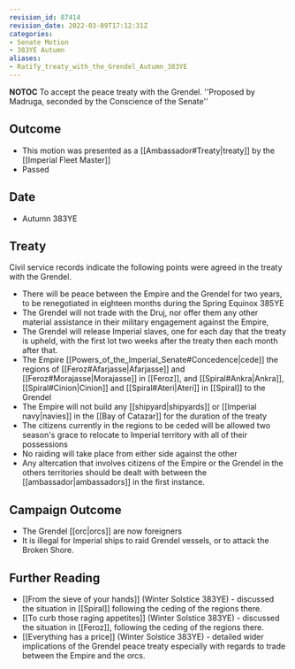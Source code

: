 ```yaml
---
revision_id: 87414
revision_date: 2022-03-09T17:12:31Z
categories:
- Senate Motion
- 383YE Autumn
aliases:
- Ratify_treaty_with_the_Grendel_Autumn_383YE
---
```



__NOTOC__
To accept the peace treaty with the Grendel.
''Proposed by Madruga, seconded by the Conscience of the Senate''

## Outcome
* This motion was presented as a [[Ambassador#Treaty|treaty]] by the [[Imperial Fleet Master]]
* Passed
## Date
* Autumn 383YE
## Treaty
Civil service records indicate the following points were agreed in the treaty with the Grendel.
* There will be peace between the Empire and the Grendel for two years, to be renegotiated in eighteen months during the Spring Equinox 385YE
* The Grendel will not trade with the Druj, nor offer them any other material assistance in their military engagement against the Empire, 
* The Grendel will release Imperial slaves, one for each day that the treaty is upheld, with the first lot two weeks after the treaty then each month after that.
* The Empire [[Powers_of_the_Imperial_Senate#Concedence|cede]] the regions of [[Feroz#Afarjasse|Afarjasse]] and [[Feroz#Morajasse|Morajasse]] in [[Feroz]], and [[Spiral#Ankra|Ankra]], [[Spiral#Cinion|Cinion]] and [[Spiral#Ateri|Ateri]] in [[Spiral]] to the Grendel
* The Empire will not build any [[shipyard|shipyards]] or [[Imperial navy|navies]] in the [[Bay of Catazar]] for the duration of the treaty
* The citizens currently in the regions to be ceded will be allowed two season's grace to relocate to Imperial territory with all of their possessions
* No raiding will take place from either side against the other
* Any altercation that involves citizens of the Empire or the Grendel in the others territories should be dealt with between the [[ambassador|ambassadors]] in the first instance.

## Campaign Outcome
* The Grendel [[orc|orcs]] are now foreigners
* It is illegal for Imperial ships to raid Grendel vessels, or to attack the Broken Shore.
## Further Reading
* [[From the sieve of your hands]] (Winter Solstice 383YE) -  discussed the situation in [[Spiral]] following the ceding of the regions there.
* [[To curb those raging appetites]] (Winter Solstice 383YE) - discussed the situation in [[Feroz]], following the ceding of the regions there.
* [[Everything has a price]] (Winter Solstice 383YE) - detailed wider implications of the Grendel peace treaty especially with regards to trade between the Empire and the orcs.